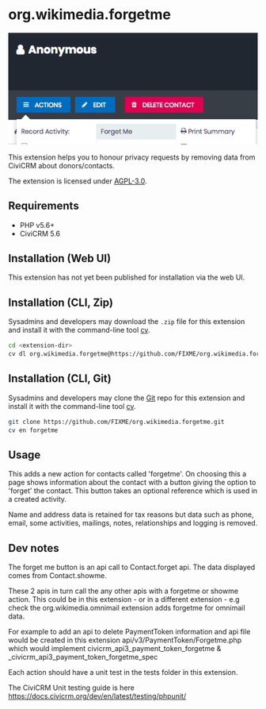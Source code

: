 # org.wikimedia.forgetme

![Screenshot](images/forgetme.png)

This extension helps you to honour privacy requests by removing data from CiviCRM about donors/contacts.

The extension is licensed under [AGPL-3.0](LICENSE.txt).

## Requirements

* PHP v5.6+
* CiviCRM 5.6

## Installation (Web UI)

This extension has not yet been published for installation via the web UI.

## Installation (CLI, Zip)

Sysadmins and developers may download the `.zip` file for this extension and
install it with the command-line tool [cv](https://github.com/civicrm/cv).

```bash
cd <extension-dir>
cv dl org.wikimedia.forgetme@https://github.com/FIXME/org.wikimedia.forgetme/archive/master.zip
```

## Installation (CLI, Git)

Sysadmins and developers may clone the [Git](https://en.wikipedia.org/wiki/Git) repo for this extension and
install it with the command-line tool [cv](https://github.com/civicrm/cv).

```bash
git clone https://github.com/FIXME/org.wikimedia.forgetme.git
cv en forgetme
```

## Usage

This adds a new action for contacts called 'forgetme'. On choosing this a page shows information about the contact with a button giving the option to 'forget' the contact. This button takes an optional reference which is used in a created activity.

Name and address data is retained for tax reasons but data such as phone, email, some activities, mailings, notes, relationships and logging is removed.

## Dev notes

The forget me button is an api call to Contact.forget api. The data displayed comes from
Contact.showme.

These 2 apis in turn call the any other apis with a forgetme or showme action. This could be
in this extension - or in a different extension - e.g check the org.wikimedia.omnimail extension adds forgetme for omnimail data.

For example to add an api to delete PaymentToken information and api file would be
created in this extension api/v3/PaymentToken/Forgetme.php which
would implement civicrm_api3_payment_token_forgetme & _civicrm_api3_payment_token_forgetme_spec

Each action should have a unit test in the tests folder in this extension.

The CiviCRM Unit testing guide is here https://docs.civicrm.org/dev/en/latest/testing/phpunit/
